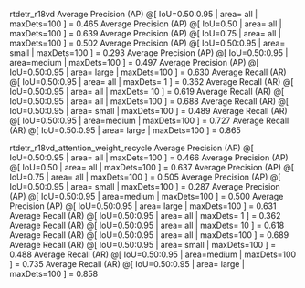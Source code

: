  
rtdetr_r18vd
 Average Precision  (AP) @[ IoU=0.50:0.95 | area=   all | maxDets=100 ] = 0.465
 Average Precision  (AP) @[ IoU=0.50      | area=   all | maxDets=100 ] = 0.639
 Average Precision  (AP) @[ IoU=0.75      | area=   all | maxDets=100 ] = 0.502
 Average Precision  (AP) @[ IoU=0.50:0.95 | area= small | maxDets=100 ] = 0.293
 Average Precision  (AP) @[ IoU=0.50:0.95 | area=medium | maxDets=100 ] = 0.497
 Average Precision  (AP) @[ IoU=0.50:0.95 | area= large | maxDets=100 ] = 0.630
 Average Recall     (AR) @[ IoU=0.50:0.95 | area=   all | maxDets=  1 ] = 0.362
 Average Recall     (AR) @[ IoU=0.50:0.95 | area=   all | maxDets= 10 ] = 0.619
 Average Recall     (AR) @[ IoU=0.50:0.95 | area=   all | maxDets=100 ] = 0.688
 Average Recall     (AR) @[ IoU=0.50:0.95 | area= small | maxDets=100 ] = 0.489
 Average Recall     (AR) @[ IoU=0.50:0.95 | area=medium | maxDets=100 ] = 0.727
 Average Recall     (AR) @[ IoU=0.50:0.95 | area= large | maxDets=100 ] = 0.865
 
 
rtdetr_r18vd_attention_weight_recycle
 Average Precision  (AP) @[ IoU=0.50:0.95 | area=   all | maxDets=100 ] = 0.466
 Average Precision  (AP) @[ IoU=0.50      | area=   all | maxDets=100 ] = 0.637
 Average Precision  (AP) @[ IoU=0.75      | area=   all | maxDets=100 ] = 0.505
 Average Precision  (AP) @[ IoU=0.50:0.95 | area= small | maxDets=100 ] = 0.287
 Average Precision  (AP) @[ IoU=0.50:0.95 | area=medium | maxDets=100 ] = 0.500
 Average Precision  (AP) @[ IoU=0.50:0.95 | area= large | maxDets=100 ] = 0.631
 Average Recall     (AR) @[ IoU=0.50:0.95 | area=   all | maxDets=  1 ] = 0.362
 Average Recall     (AR) @[ IoU=0.50:0.95 | area=   all | maxDets= 10 ] = 0.618
 Average Recall     (AR) @[ IoU=0.50:0.95 | area=   all | maxDets=100 ] = 0.689
 Average Recall     (AR) @[ IoU=0.50:0.95 | area= small | maxDets=100 ] = 0.488
 Average Recall     (AR) @[ IoU=0.50:0.95 | area=medium | maxDets=100 ] = 0.735
 Average Recall     (AR) @[ IoU=0.50:0.95 | area= large | maxDets=100 ] = 0.858